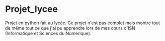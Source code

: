 # Projet_lycee
Projet en python fait au lycée. Ce projet n'est pas complet mais montre tout de même tout ce que j'ai pu apprendre lors de mes cours d'ISN (Informatique et Sciences du Numérique). 
